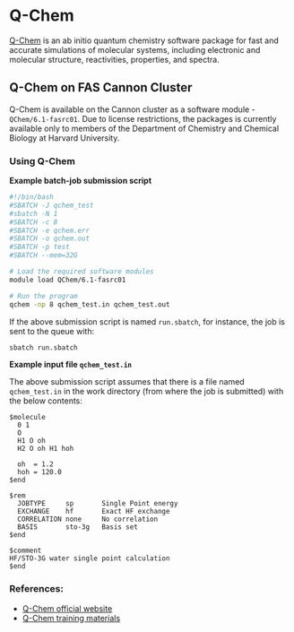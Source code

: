 # Q-Chem

[Q-Chem](https://www.q-chem.com/) is an ab initio quantum chemistry software package for fast and accurate simulations of molecular systems, including electronic and molecular structure, reactivities, properties, and spectra.

## Q-Chem on FAS Cannon Cluster

Q-Chem is available on the Cannon cluster as a software module - `QChem/6.1-fasrc01`. Due to license restrictions, the packages is currently available only to members of the Department of Chemistry and Chemical Biology at Harvard University.

### Using Q-Chem

**Example batch-job submission script**

```bash
#!/bin/bash
#SBATCH -J qchem_test
#sbatch -N 1
#SBATCH -c 8
#SBATCH -e qchem.err 
#SBATCH -o qchem.out
#SBATCH -p test
#SBATCH --mem=32G

# Load the required software modules
module load QChem/6.1-fasrc01

# Run the program
qchem -np 8 qchem_test.in qchem_test.out
```

If the above submission script is named `run.sbatch`, for instance, the job is sent to the queue with:

```bash
sbatch run.sbatch
```

**Example input file `qchem_test.in`**

The above submission script assumes that there is a file named `qchem_test.in` in the work directory (from where the job is submitted) with the below contents:

```
$molecule
  0 1
  O
  H1 O oh
  H2 O oh H1 hoh

  oh  = 1.2
  hoh = 120.0
$end

$rem
  JOBTYPE     sp       Single Point energy
  EXCHANGE    hf       Exact HF exchange
  CORRELATION none     No correlation
  BASIS       sto-3g   Basis set
$end

$comment
HF/STO-3G water single point calculation
$end
```

### References:
* [Q-Chem official website](https://www.q-chem.com/)
* [Q-Chem training materials](https://www.q-chem.com/learn/)